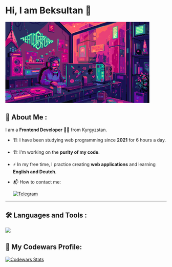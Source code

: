 
<h1 align="start">Hi, I am Beksultan 👋</h1>
<img src="https://github.com/beksVSCODE/beksVSCODE/blob/main/assets/coding.gif" width="450"/>


## 📌 About Me :

I am a **Frontend Developer** 🏴‍☠️ from Kyrgyzstan.
- 🏗️ I have been studying web programming since **2021** for 6 hours a day.  

- 🏗️ I'm working on the **purity of my code**.  

- ⚡ In my free time, I practice creating **web applications** and learning **English and Deutch**.  

- 📬 How to contact me:  

  <a href="https://t.me/beksdev" target="_blank">
    <img src="https://img.shields.io/badge/Telegram-26A5E4?style=for-the-badge&logo=telegram&logoColor=white" alt="Telegram">
  </a>

---

## 🛠️ Languages and Tools :

<p align="left">
  <img src="https://skillicons.dev/icons?i=react,js,ts,redux,mongodb,postgres,nodejs,express,html,css,sass,git,figma" />
</p>

## 🎯 My Codewars Profile:

<a href="https://www.codewars.com/users/beksVSCODE" target="_blank">
  <img src="https://www.codewars.com/users/beksVSCODE" alt="Codewars Stats">
</a>
